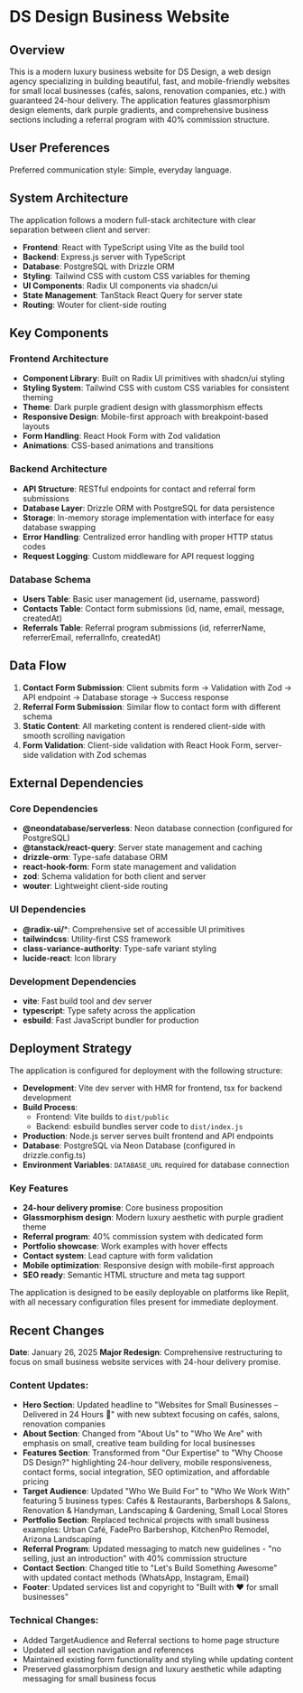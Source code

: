 # DS Design Business Website

## Overview

This is a modern luxury business website for DS Design, a web design agency specializing in building beautiful, fast, and mobile-friendly websites for small local businesses (cafés, salons, renovation companies, etc.) with guaranteed 24-hour delivery. The application features glassmorphism design elements, dark purple gradients, and comprehensive business sections including a referral program with 40% commission structure.

## User Preferences

Preferred communication style: Simple, everyday language.

## System Architecture

The application follows a modern full-stack architecture with clear separation between client and server:

- **Frontend**: React with TypeScript using Vite as the build tool
- **Backend**: Express.js server with TypeScript
- **Database**: PostgreSQL with Drizzle ORM
- **Styling**: Tailwind CSS with custom CSS variables for theming
- **UI Components**: Radix UI components via shadcn/ui
- **State Management**: TanStack React Query for server state
- **Routing**: Wouter for client-side routing

## Key Components

### Frontend Architecture
- **Component Library**: Built on Radix UI primitives with shadcn/ui styling
- **Styling System**: Tailwind CSS with custom CSS variables for consistent theming
- **Theme**: Dark purple gradient design with glassmorphism effects
- **Responsive Design**: Mobile-first approach with breakpoint-based layouts
- **Form Handling**: React Hook Form with Zod validation
- **Animations**: CSS-based animations and transitions

### Backend Architecture
- **API Structure**: RESTful endpoints for contact and referral form submissions
- **Database Layer**: Drizzle ORM with PostgreSQL for data persistence
- **Storage**: In-memory storage implementation with interface for easy database swapping
- **Error Handling**: Centralized error handling with proper HTTP status codes
- **Request Logging**: Custom middleware for API request logging

### Database Schema
- **Users Table**: Basic user management (id, username, password)
- **Contacts Table**: Contact form submissions (id, name, email, message, createdAt)
- **Referrals Table**: Referral program submissions (id, referrerName, referrerEmail, referralInfo, createdAt)

## Data Flow

1. **Contact Form Submission**: Client submits form → Validation with Zod → API endpoint → Database storage → Success response
2. **Referral Form Submission**: Similar flow to contact form with different schema
3. **Static Content**: All marketing content is rendered client-side with smooth scrolling navigation
4. **Form Validation**: Client-side validation with React Hook Form, server-side validation with Zod schemas

## External Dependencies

### Core Dependencies
- **@neondatabase/serverless**: Neon database connection (configured for PostgreSQL)
- **@tanstack/react-query**: Server state management and caching
- **drizzle-orm**: Type-safe database ORM
- **react-hook-form**: Form state management and validation
- **zod**: Schema validation for both client and server
- **wouter**: Lightweight client-side routing

### UI Dependencies
- **@radix-ui/***: Comprehensive set of accessible UI primitives
- **tailwindcss**: Utility-first CSS framework
- **class-variance-authority**: Type-safe variant styling
- **lucide-react**: Icon library

### Development Dependencies
- **vite**: Fast build tool and dev server
- **typescript**: Type safety across the application
- **esbuild**: Fast JavaScript bundler for production

## Deployment Strategy

The application is configured for deployment with the following structure:

- **Development**: Vite dev server with HMR for frontend, tsx for backend development
- **Build Process**: 
  - Frontend: Vite builds to `dist/public`
  - Backend: esbuild bundles server code to `dist/index.js`
- **Production**: Node.js server serves built frontend and API endpoints
- **Database**: PostgreSQL via Neon Database (configured in drizzle.config.ts)
- **Environment Variables**: `DATABASE_URL` required for database connection

### Key Features
- **24-hour delivery promise**: Core business proposition
- **Glassmorphism design**: Modern luxury aesthetic with purple gradient theme
- **Referral program**: 40% commission system with dedicated form
- **Portfolio showcase**: Work examples with hover effects
- **Contact system**: Lead capture with form validation
- **Mobile optimization**: Responsive design with mobile-first approach
- **SEO ready**: Semantic HTML structure and meta tag support

The application is designed to be easily deployable on platforms like Replit, with all necessary configuration files present for immediate deployment.

## Recent Changes

**Date**: January 26, 2025
**Major Redesign**: Comprehensive restructuring to focus on small business website services with 24-hour delivery promise.

### Content Updates:
- **Hero Section**: Updated headline to "Websites for Small Businesses – Delivered in 24 Hours 🚀" with new subtext focusing on cafés, salons, renovation companies
- **About Section**: Changed from "About Us" to "Who We Are" with emphasis on small, creative team building for local businesses  
- **Features Section**: Transformed from "Our Expertise" to "Why Choose DS Design?" highlighting 24-hour delivery, mobile responsiveness, contact forms, social integration, SEO optimization, and affordable pricing
- **Target Audience**: Updated "Who We Build For" to "Who We Work With" featuring 5 business types: Cafés & Restaurants, Barbershops & Salons, Renovation & Handyman, Landscaping & Gardening, Small Local Stores
- **Portfolio Section**: Replaced technical projects with small business examples: Urban Café, FadePro Barbershop, KitchenPro Remodel, Arizona Landscaping
- **Referral Program**: Updated messaging to match new guidelines - "no selling, just an introduction" with 40% commission structure
- **Contact Section**: Changed title to "Let's Build Something Awesome" with updated contact methods (WhatsApp, Instagram, Email)
- **Footer**: Updated services list and copyright to "Built with ❤️ for small businesses"

### Technical Changes:
- Added TargetAudience and Referral sections to home page structure
- Updated all section navigation and references
- Maintained existing form functionality and styling while updating content
- Preserved glassmorphism design and luxury aesthetic while adapting messaging for small business focus